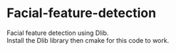 # Facial-feature-detection
Facial feature detection using Dlib.
<br />Install the Dlib library then cmake for this code to work.
